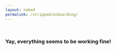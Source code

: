 ```yaml
---
layout: naked
permalink: /stripped/onboarding/
---
```


<script src="https://ajax.googleapis.com/ajax/libs/jquery/2.1.3/jquery.min.js"></script>

<div id="fail" class="onboarding-fail" style="display:none">
<h3>
Whoops, something went wrong.<br />
Have you activated &quot;Stripped&quot; in Safari Content Blockers?
</h3>
</div>

<div id="success" class="onboarding-success">
<br />
<h3>
Yay, everything seems to be working fine!
</h3>
</div>

<script language="javascript">

$(document).ready(function() {
document.getElementById('fail').style.display = "block";
document.getElementById('success').style.display = "none";
});

</script>
